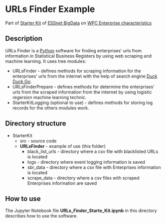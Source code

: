 # URLs Finder Example

Part of [Starter Kit](https://github.com/EnterpriseCharacteristicsESSnetBigData/StarterKit "GitHub repositiry of Starter Kit on Enterprise characteristics") of [ESSnet BigData](https://webgate.ec.europa.eu/fpfis/mwikis/essnetbigdata/index.php/ESSnet_Big_Data "ESSnet Big Data is a project within the European statistical system (ESS) jointly undertaken by 28 partners.") on [WPC Enterprise characteristics](https://webgate.ec.europa.eu/fpfis/mwikis/essnetbigdata/index.php/WPC_Enterprise_characteristics "Workpackage C (WPC) of ESSnet Big Data focuses on enterprise characteristics.") 

## Description

URLs Finder is a [Python](https://www.python.org/) software for finding enterprises' urls from information in Statistical Business Registers by using web scraping and machine learning. It uses tree modules:
- URLsFinder \- defines methods for scraping information for the enterprises' urls from the internet with the help of search engine [Duck Duck Go](https://duckduckgo.com "The best search engine for privacy").
- URLsFinderPrepare \- defines methods for determine the enterprises' urls from the scraped information from the internet by using logistic regersion machine learning technic.
- StarterKitLogging (optional to use) \- defines methods for storing log records for the others modules work.

## Directory structure

- StarterKit
    - src \- source code
    - **URLsFinder** \- example of use (this folder)
        - black_list_urls \- directory where a csv file with blacklisted URLs is located
        - logs \- directory where event logging information is saved
        - sbr_data \- directory where a csv file with Enterprises information is located
        - scrape_data \- directory where a csv files with scraped Enterprises information are saved

## How to use

The Jupyter Notebook file **URLs_Finder_Starte_Kit.ipynb** in this directory describes how to use the software.
